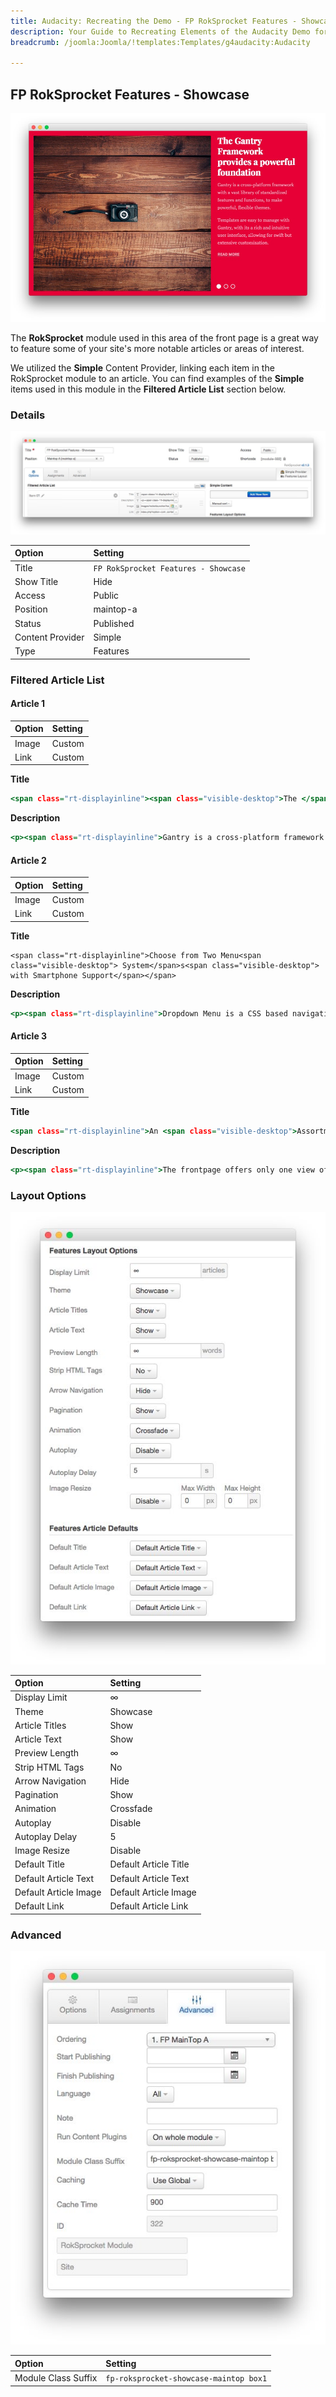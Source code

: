 ```yaml
---
title: Audacity: Recreating the Demo - FP RokSprocket Features - Showcase
description: Your Guide to Recreating Elements of the Audacity Demo for Joomla
breadcrumb: /joomla:Joomla/!templates:Templates/g4audacity:Audacity

---
```


FP RokSprocket Features - Showcase
-----

![](assets/demo_6.jpeg)

The **RokSprocket** module used in this area of the front page is a great way to feature some of your site's more notable articles or areas of interest.

We utilized the **Simple** Content Provider, linking each item in the RokSprocket module to an article. You can find examples of the **Simple** items used in this module in the **Filtered Article List** section below.

### Details

![](assets/demo_6a.jpeg)

| Option           | Setting                               |
| :--------------- | :------------------------------------ |
| Title            | `FP RokSprocket Features - Showcase`  |
| Show Title       | Hide                                  |
| Access           | Public                                |
| Position         | maintop-a                             |
| Status           | Published                             |
| Content Provider | Simple                                |
| Type             | Features                              |

### Filtered Article List

#### Article 1

| Option | Setting |
| :----- | :------ |
| Image  | Custom  |
| Link   | Custom  |

**Title**

~~~ .html
<span class="rt-displayinline"><span class="visible-desktop">The </span>Gantry<span class="visible-desktop"> Framework provides</span><span class="hidden-desktop">,</span> a powerful foundation</span>
~~~

**Description**

~~~ .html
<p><span class="rt-displayinline">Gantry is a cross-platform framework with a vast library of standardized features and functions<span class="visible-desktop">, to make powerful, flexible themes</span>.</span></p><p class="visible-large">Templates are easy to manage with Gantry, with its a rich and intuitive user interface, allowing for swift but extensive customization.</p>
~~~

#### Article 2

| Option | Setting |
| :----- | :------ |
| Image  | Custom  |
| Link   | Custom  |

**Title**

~~~
<span class="rt-displayinline">Choose from Two Menu<span class="visible-desktop"> System</span>s<span class="visible-desktop"> with Smartphone Support</span></span>
~~~

**Description**

~~~ .html
<p><span class="rt-displayinline">Dropdown Menu is a CSS based navigation system with powerful features such as multiple columns<span class="visible-desktop"> and inline modules</span>.</span></p><p class="visible-large">SplitMenu is a static menu option, that places its child menu items in a separate module (usually sidebar) to the parent items.</p>
~~~

#### Article 3

| Option | Setting |
| :----- | :------ |
| Image  | Custom  |
| Link   | Custom  |

**Title**

~~~ .html
<span class="rt-displayinline">An <span class="visible-desktop">Assortment</span><span class="hidden-desktop">Array</span> of Examples Pages<span class="visible-desktop"> to Exhibit Layout Flexibility</span></span>
~~~

**Description**

~~~ .html
<p><span class="rt-displayinline">The frontpage offers only one view of how Audacity can appear, therefore, <span class="visible-desktop">to show its full flexibility, </span>we provide sample pages.</span></p><p class="visible-large">Also demonstrated are the core Joomla components such as Contact and Blog, alongside different module layouts, and Chart.js graphs.</p>
~~~

### Layout Options

![](assets/demo_6b.jpeg)

| Option                | Setting               |
| :-------------------- | :-------------------- |
| Display Limit         | ∞                     |
| Theme                 | Showcase              |
| Article Titles        | Show                  |
| Article Text          | Show                  |
| Preview Length        | ∞                     |
| Strip HTML Tags       | No                    |
| Arrow Navigation      | Hide                  |
| Pagination            | Show                  |
| Animation             | Crossfade             |
| Autoplay              | Disable               |
| Autoplay Delay        | 5                     |
| Image Resize          | Disable               |
| Default Title         | Default Article Title |
| Default Article Text  | Default Article Text  |
| Default Article Image | Default Article Image |
| Default Link          | Default Article Link  |

### Advanced

![](assets/demo_6c.jpeg)

| Option              | Setting                                |
| :------------------ | :----------------------------------    |
| Module Class Suffix | `fp-roksprocket-showcase-maintop box1` |
